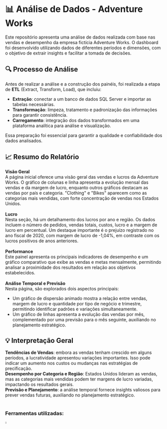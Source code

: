 # 📊 Análise de Dados - Adventure Works
Este repositório apresenta uma análise de dados realizada com base nas vendas e desempenho da empresa fictícia Adventure Works. O dashboard foi desenvolvido utilizando dados de diferentes períodos e dimensões, com o objetivo de extrair insights e facilitar a tomada de decisões.

## 🔍 Processo de Análise
Antes de realizar a análise e a construção dos painéis, foi realizada a etapa de **ETL** (Extract, Transform, Load), que incluiu:

- **Extração**: conectar a um banco de dados SQL Server e importar as tabelas necessárias.
- **Transformação**: limpeza, tratamento e padronização das informações para garantir consistência.
- **Carregamento**: integração dos dados transformados em uma plataforma analítica para análise e visualização.

Essa preparação foi essencial para garantir a qualidade e confiabilidade dos dados analisados.

## 📈 Resumo do Relatório

**Visão Geral**<br>
A página inicial oferece uma visão geral das vendas e lucros da Adventure Works. O gráfico de colunas e linha apresenta a evolução mensal das vendas e da margem de lucro, enquanto outros gráficos destacam as vendas por país e categoria. "Clothing" e "Bikes" aparecem como as categorias mais vendidas, com forte concentração de vendas nos Estados Unidos.<br><br>
**Lucro**<br>
Nesta seção, há um detalhamento dos lucros por ano e região. Os dados incluem o número de pedidos, vendas totais, custos, lucro e a margem de lucro em percentual. Um destaque importante é o prejuízo registrado no ano fiscal de 2020, com margem de lucro de -1,04%, em contraste com os lucros positivos de anos anteriores.<br><br>
**Performance**<br>
Este painel apresenta os principais indicadores de desempenho e um gráfico comparativo que exibe as vendas e metas mensalmente, permitindo analisar a proximidade dos resultados em relação aos objetivos estabelecidos.<br><br>
**Análise Temporal e Previsão**<br>
Nesta página, são explorados dois aspectos principais:

- Um gráfico de dispersão animado mostra a relação entre vendas, margem de lucro e quantidade por tipo de negócio e trimestre, permitindo identificar padrões e variações simultaneamente.
- Um gráfico de linhas apresenta a evolução das vendas por mês, complementado por uma previsão para o mês seguinte, auxiliando no planejamento estratégico.

## 💡 Interpretação Geral
**Tendências de Vendas**: embora as vendas tenham crescido em alguns períodos, a lucratividade apresentou variações importantes. Isso pode indicar um aumento nos custos ou mudanças nas estratégias de precificação.<br>
**Desempenho por Categoria e Região**: Estados Unidos lideram as vendas, mas as categorias mais vendidas podem ter margens de lucro variadas, impactando os resultados gerais.<br>
**Previsão e Planejamento**: a análise temporal fornece insights valiosos para prever vendas futuras, auxiliando no planejamento estratégico.<br><br>

### Ferramentas utilizadas:
<img src="https://seeklogo.com/images/P/power-bi-icon-logo-E1B451ED39-seeklogo.com.png" width="4%">